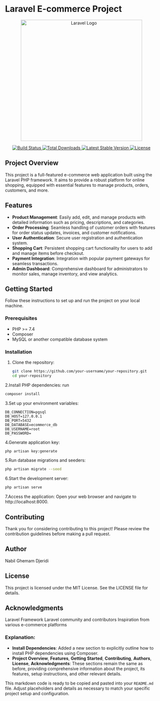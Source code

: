 # Laravel E-commerce Project

<p align="center">
  <a href="https://laravel.com" target="_blank">
    <img src="https://raw.githubusercontent.com/laravel/art/master/logo-lockup/5%20SVG/2%20CMYK/1%20Full%20Color/laravel-logolockup-cmyk-red.svg" width="400" alt="Laravel Logo">
  </a>
</p>

<p align="center">
  <a href="https://github.com/laravel/framework/actions">
    <img src="https://github.com/laravel/framework/workflows/tests/badge.svg" alt="Build Status">
  </a>
  <a href="https://packagist.org/packages/laravel/framework">
    <img src="https://img.shields.io/packagist/dt/laravel/framework" alt="Total Downloads">
  </a>
  <a href="https://packagist.org/packages/laravel/framework">
    <img src="https://img.shields.io/packagist/v/laravel/framework" alt="Latest Stable Version">
  </a>
  <a href="https://packagist.org/packages/laravel/framework">
    <img src="https://img.shields.io/packagist/l/laravel/framework" alt="License">
  </a>
</p>

## Project Overview

This project is a full-featured e-commerce web application built using the Laravel PHP framework. It aims to provide a robust platform for online shopping, equipped with essential features to manage products, orders, customers, and more.

## Features

- **Product Management**: Easily add, edit, and manage products with detailed information such as pricing, descriptions, and categories.
- **Order Processing**: Seamless handling of customer orders with features for order status updates, invoices, and customer notifications.
- **User Authentication**: Secure user registration and authentication system.
- **Shopping Cart**: Persistent shopping cart functionality for users to add and manage items before checkout.
- **Payment Integration**: Integration with popular payment gateways for seamless transactions.
- **Admin Dashboard**: Comprehensive dashboard for administrators to monitor sales, manage inventory, and view analytics.

## Getting Started

Follow these instructions to set up and run the project on your local machine.

### Prerequisites

- PHP >= 7.4
- Composer
- MySQL or another compatible database system

### Installation

1. Clone the repository:
   ```bash
   git clone https://github.com/your-username/your-repository.git
   cd your-repository
   ```
2.Install PHP dependencies:
   run
 ```bash
 composer install
```
3.Set up your environment variables:
```env
DB_CONNECTION=pgsql
DB_HOST=127.0.0.1
DB_PORT=5432
DB_DATABASE=ecommerce_db
DB_USERNAME=root
DB_PASSWORD=

```
4.Generate application key:

```bash
php artisan key:generate
```
5.Run database migrations and seeders:

```bash
php artisan migrate --seed
```
6.Start the development server:

```bash
php artisan serve
```
7.Access the application:
Open your web browser and navigate to http://localhost:8000.

## Contributing
Thank you for considering contributing to this project! Please review the contribution guidelines before making a pull request.
## Author
Nabil Ghemam Djeridi
## License
This project is licensed under the MIT License. See the LICENSE file for details.
## Acknowledgments
Laravel Framework
Laravel community and contributors
Inspiration from various e-commerce platforms

### Explanation:

- **Install Dependencies**: Added a new section to explicitly outline how to install PHP dependencies using Composer.
- **Project Overview**, **Features**, **Getting Started**, **Contributing**, **Authors**, **License**, **Acknowledgments**: These sections remain the same as before, providing comprehensive information about the project, its features, setup instructions, and other relevant details.

This markdown code is ready to be copied and pasted into your `README.md` file. Adjust placeholders and details as necessary to match your specific project setup and configuration.
